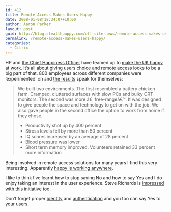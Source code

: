```yaml
---
id: 412
title: Remote Access Makes Users Happy
date: 2008-01-08T18:34:07+10:00
author: Aaron Parker
layout: post
guid: http://blog.stealthpuppy.com/off-site-news/remote-access-makes-users-happy
permalink: /remote-access-makes-users-happy/
categories:
  - Citrix
---
```

HP and [the Chief Happiness Officer](http://positivesharing.com/2008/01/hp-and-i-team-up-to-make-the-uk-happy-at-work/) have teamed up to [make the UK happy at work](http://h40059.www4.hp.com/campaigns/happypeople/index.html?jumpid=ex_r135_1-4BJKH_uk_en_smb_psg/mu/pr/happypeopletwo). It&#8217;s all about giving users choice and remote access looks to be a big part of that. 800 employees across different companies were &#8216;experimented&#8217; on and [the results](http://h40059.www4.hp.com/campaigns/happypeople/experiment.html) speak for themselves:

> We built two environments. The first resembled a battery chicken farm. Cramped, cluttered surfaces with slow PCs and bulky CRT monitors. The second was more â€˜free-rangeâ€™. It was designed to give people the space and technology to get on with the job. We also gave people in the second office the option to work from home if they chose.
> 
>   * Productivity shot up by 400 percent
>   * Stress levels fell by more than 50 percent
>   * IQ scores increased by an average of 28 percent
>   * Blood pressure was lower
>   * Short term memory improved. Volunteers retained 33 percent more information

Being involved in remote access solutions for many years I find this very interesting. Apparently [happy is working anywhere](http://h40059.www4.hp.com/campaigns/happypeople/work.html).

I like to think I&#8217;ve learnt how to stop saying No and how to say Yes and I do enjoy taking an interest in the user experience. Steve Richards is [impressed with this initiative](http://steves.seasidelife.com/2008/01/08/mobile-users-are-happier/) too.

Don&#8217;t forget proper [identity](http://stealthpuppy.com/remote-access/access-gateway-vs-secure-gateway-part-1-a-case-of-mistaken-identity) and [authentication](http://stealthpuppy.com/isa-server/strengthening-owa-authentication-with-isa-2006-and-rsa-securid) and you too can say Yes to your users.